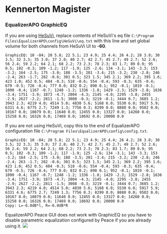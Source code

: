 # Kennerton Magister
### EqualizerAPO GraphicEQ
If you are using [HeSuVi](https://sourceforge.net/projects/hesuvi/), replace contents of HeSuVi's eq file `C:\Program Files\EqualizerAPO\config\HeSuVi\eq.txt` with this line and set global volume for both channels from HeSuVi UI to **-60**.
```
GraphicEQ: 10 -84; 20 5.8; 22 5.1; 23 4.9; 25 4.4; 26 4.2; 28 3.8; 30 3.5; 32 3.3; 35 3.0; 37 2.8; 40 2.7; 42 2.7; 45 2.7; 49 2.7; 52 2.6; 56 2.4; 59 2.2; 64 2.1; 68 2.2; 73 2.3; 78 2.3; 83 1.7; 89 0.9; 95 0.5; 102 -0.3; 109 -1.2; 117 -1.9; 125 -2.6; 134 -3.1; 143 -3.3; 153 -3.2; 164 -2.5; 175 -3.0; 188 -3.5; 201 -3.4; 215 -3.2; 230 -2.8; 246 -2.4; 263 -1.7; 282 -0.6; 301 0.5; 323 1.5; 345 2.1; 369 2.2; 395 1.6; 423 1.0; 452 0.5; 484 -0.3; 518 -0.6; 554 -0.4; 593 -0.3; 635 -0.4; 679 -0.5; 726 -0.4; 777 0.0; 832 0.2; 890 0.1; 952 -0.1; 1019 -0.1; 1090 -0.4; 1167 -0.7; 1248 -1.2; 1336 -1.8; 1429 -2.3; 1529 -2.8; 1636 -3.4; 1751 -3.9; 1873 -4.7; 2004 -4.3; 2145 -4.0; 2295 -3.8; 2455 -2.9; 2627 -2.2; 2811 -1.5; 3008 -0.3; 3219 -0.1; 3444 0.7; 3685 1.2; 3943 2.3; 4219 4.0; 4514 5.0; 4830 5.6; 5168 6.0; 5530 6.0; 5917 5.9; 6331 4.6; 6775 2.7; 7249 1.3; 7756 0.3; 8299 0.0; 8880 0.0; 9502 0.0; 10167 0.0; 10879 0.0; 11640 0.0; 12455 0.0; 13327 0.0; 14260 0.0; 15258 0.0; 16326 0.0; 17469 0.0; 18692 0.0; 20000 0.0
```
If you are not using HeSuVi, copy this to the end of EqualizerAPO configuration file `C:\Program Files\EqualizerAPO\config\config.txt`.
```
GraphicEQ: 10 -84; 20 5.8; 22 5.1; 23 4.9; 25 4.4; 26 4.2; 28 3.8; 30 3.5; 32 3.3; 35 3.0; 37 2.8; 40 2.7; 42 2.7; 45 2.7; 49 2.7; 52 2.6; 56 2.4; 59 2.2; 64 2.1; 68 2.2; 73 2.3; 78 2.3; 83 1.7; 89 0.9; 95 0.5; 102 -0.3; 109 -1.2; 117 -1.9; 125 -2.6; 134 -3.1; 143 -3.3; 153 -3.2; 164 -2.5; 175 -3.0; 188 -3.5; 201 -3.4; 215 -3.2; 230 -2.8; 246 -2.4; 263 -1.7; 282 -0.6; 301 0.5; 323 1.5; 345 2.1; 369 2.2; 395 1.6; 423 1.0; 452 0.5; 484 -0.3; 518 -0.6; 554 -0.4; 593 -0.3; 635 -0.4; 679 -0.5; 726 -0.4; 777 0.0; 832 0.2; 890 0.1; 952 -0.1; 1019 -0.1; 1090 -0.4; 1167 -0.7; 1248 -1.2; 1336 -1.8; 1429 -2.3; 1529 -2.8; 1636 -3.4; 1751 -3.9; 1873 -4.7; 2004 -4.3; 2145 -4.0; 2295 -3.8; 2455 -2.9; 2627 -2.2; 2811 -1.5; 3008 -0.3; 3219 -0.1; 3444 0.7; 3685 1.2; 3943 2.3; 4219 4.0; 4514 5.0; 4830 5.6; 5168 6.0; 5530 6.0; 5917 5.9; 6331 4.6; 6775 2.7; 7249 1.3; 7756 0.3; 8299 0.0; 8880 0.0; 9502 0.0; 10167 0.0; 10879 0.0; 11640 0.0; 12455 0.0; 13327 0.0; 14260 0.0; 15258 0.0; 16326 0.0; 17469 0.0; 18692 0.0; 20000 0.0
Copy: L=-6.0dB*l, R=-6.0dB*R
```
EqualizerAPO Peace GUI does not work with GraphicEQ so you have to disable parametric equalization configured by Peace if you are already using it.
![](https://raw.githubusercontent.com/jaakkopasanen/AutoEq/master/results/Innerfidelity%202017/innerfidelity/onear/Kennerton%20Magister/Kennerton%20Magister.png)

